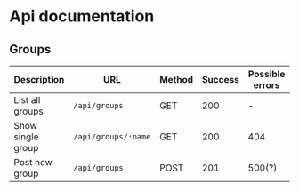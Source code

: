 # Api documentation

## Groups

|Description |URL       |Method         | Success | Possible errors |
|---------|----------|---------------| -------| -----------------|
|List all groups|`/api/groups` | GET       | 200 | -  |
|Show single group|`/api/groups/:name`| GET | 200 | 404 |
|Post new group|`/api/groups` | POST | 201 | 500(?) |
